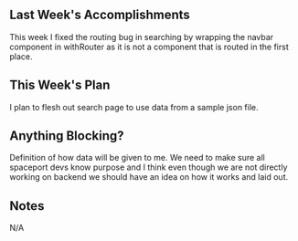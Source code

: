 ## Last Week's Accomplishments
This week I fixed the routing bug in searching by wrapping the navbar component in withRouter as it is not a component that is routed in the first place. 

## This Week's Plan
I plan to flesh out search page to use data from a sample json file.

## Anything Blocking?
Definition of how data will be given to me. We need to make sure all spaceport devs know purpose and I think even though we are not directly working on backend we should have an idea on how it works and laid out.

## Notes
N/A

